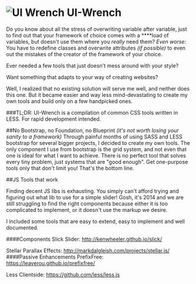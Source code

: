 ![UI Wrench](http://i.imgur.com/JdNg5EXs.jpg "UI Wrench") UI-Wrench 
=========

Do you know about all the stress of overwriting variable after variable, just to find out that your framework of choice comes with a \*\*\*\*load of variables, but doesn't use them where you *really* need them?
*Even worse:* You have to redefine classes and overwrite attributes _(if possible)_ to even out the mistakes of the creator of the framework of your choice.


Ever needed a few tools that just doesn't mess around with your style?

Want something that adapts to your way of creating websites?


Well, I realized that no existing solution will serve me well, and neither does this one.
But it became easier and way less mind-devastating to create my own tools and build only on a few handpicked ones.


###TL;DR:
UI-Wrench is a compilation of common CSS tools written in LESS. For rapid development intended.

##No Bootstrap, no Foundation, no Blueprint
_(it's not worth losing your sanity to a framework)_
Through painful months of using SASS and LESS bootstrap for several bigger projects, I decided to create my own tools.
The only component I use from bootstrap is the grid system, and not even that one is ideal for what I want to achieve.
There is no perfect tool that solves every tiny problem, just systems that are "good enough".
Get one-purpose tools only that don't limit you! That's the bottom line.

##JS Tools that work

Finding decent JS libs is exhausting.
You simply can't afford trying and figuring out what lib to use for a simple slider!
Gosh, it's 2014 and we are still struggling to find the right components because either it is too complicated to implement, or it doesn't use the markup we desire.

I included some tools that are easy to extend, easy to implement and well documented. 

####Components
Slick Slider: http://kenwheeler.github.io/slick/

Stellar Parallax Effects: http://markdalgleish.com/projects/stellar.js/
####Passive Enhancements
PrefixFree: https://leaverou.github.io/prefixfree/

Less Clientside: https://github.com/less/less.js


